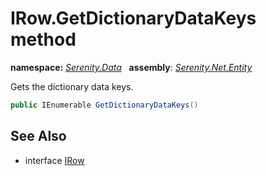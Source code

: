 # IRow.GetDictionaryDataKeys method
**namespace:** *[Serenity.Data](../../README.md#serenity.data-namespace)*   **assembly**: *[Serenity.Net.Entity](../../README.md)*

Gets the dictionary data keys.

```csharp
public IEnumerable GetDictionaryDataKeys()
```

## See Also

* interface [IRow](../IRow.md)